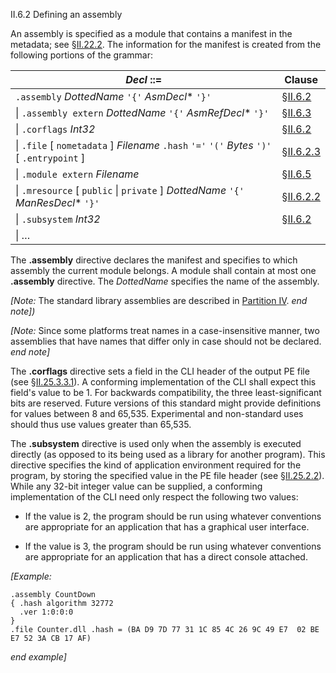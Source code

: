 II.6.2 Defining an assembly

An assembly is specified as a module that contains a manifest in the metadata; see §[II.22.2](ii.22.2-assembly-0x20.md). The information for the manifest is created from the following portions of the grammar:

 | _Decl_ ::= | Clause
 | ---- | ----
 | `.assembly` _DottedName_ `'{'` _AsmDecl_* `'}'` | §[II.6.2](ii.6.2-defining-an-assembly.md)
 | \| `.assembly extern` _DottedName_ `'{'` _AsmRefDecl_* `'}'` | §[II.6.3](ii.6.3-referencing-assemblies.md)
 | \| `.corflags` _Int32_ | §[II.6.2](ii.6.2-defining-an-assembly.md)
 | \| `.file` [ `nometadata` ] _Filename_ `.hash` `'='` `'('` _Bytes_ `')'` [ `.entrypoint` ] | §[II.6.2.3](ii.6.2.3-associating-files-with-an-assembly.md)
 | \| `.module extern` _Filename_ | §[II.6.5](ii.6.5-referencing-modules.md)
 | \| `.mresource` [ `public` \| `private` ] _DottedName_ `'{'` _ManResDecl_* `'}'` | §[II.6.2.2](ii.6.2.2-manifest-resources.md)
 | \| `.subsystem` _Int32_ | §[II.6.2](ii.6.2-defining-an-assembly.md)
 | \| &hellip;

The **.assembly** directive declares the manifest and specifies to which assembly the current module belongs. A module shall contain at most one **.assembly** directive. The _DottedName_ specifies the name of the assembly.

_[Note:_ The standard library assemblies are described in [Partition IV](#todo-missing-hyperlink). _end note])_

_[Note:_ Since some platforms treat names in a case-insensitive manner, two assemblies that have names that differ only in case should not be declared. _end note]_

The **.corflags** directive sets a field in the CLI header of the output PE file (see §[II.25.3.3.1](ii.25.3.3.1-runtime-flags.md)). A conforming implementation of the CLI shall expect this field's value to be 1. For backwards compatibility, the three least-significant bits are reserved. Future versions of this standard might provide definitions for values between 8 and 65,535. Experimental and non-standard uses should thus use values greater than 65,535.

The **.subsystem** directive is used only when the assembly is executed directly (as opposed to its being used as a library for another program). This directive specifies the kind of application environment required for the program, by storing the specified value in the PE file header (see §[II.25.2.2](ii.25.2.2-pe-file-header.md)). While any 32-bit integer value can be supplied, a conforming implementation of the CLI need only respect the following two values:

 * If the value is 2, the program should be run using whatever conventions are appropriate for an application that has a graphical user interface.

 * If the value is 3, the program should be run using whatever conventions are appropriate for an application that has a direct console attached.

_[Example:_

 ```ilasm
 .assembly CountDown
 { .hash algorithm 32772
   .ver 1:0:0:0
 }
 .file Counter.dll .hash = (BA D9 7D 77 31 1C 85 4C 26 9C 49 E7  02 BE E7 52 3A CB 17 AF)
 ```

_end example]_
